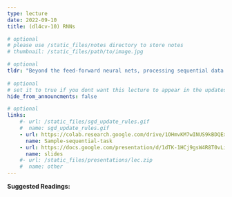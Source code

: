 ```yaml
---
type: lecture
date: 2022-09-10
title: (dl4cv-10) RNNs

# optional
# please use /static_files/notes directory to store notes
# thumbnail: /static_files/path/to/image.jpg 

# optional
tldr: "Beyond the feed-forward neural nets, processing sequential data!"
  
# optional
# set it to true if you dont want this lecture to appear in the updates section
hide_from_announcments: false

# optional
links: 
    #- url: /static_files/sgd_update_rules.gif
    #  name: sgd_update_rules.gif
    - url: https://colab.research.google.com/drive/1OHmvKM7wINUS9kBDQExY_oDKK4AX-wgN?usp=sharing
      name: Sample-sequential-task
    - url: https://docs.google.com/presentation/d/1dTK-1HCj9gsW4R8T0vLisckF44GUET-gg02uaRDaT44/edit?usp=sharing
      name: slides
    #- url: /static_files/presentations/lec.zip
    #  name: other
---
```

**Suggested Readings:**
